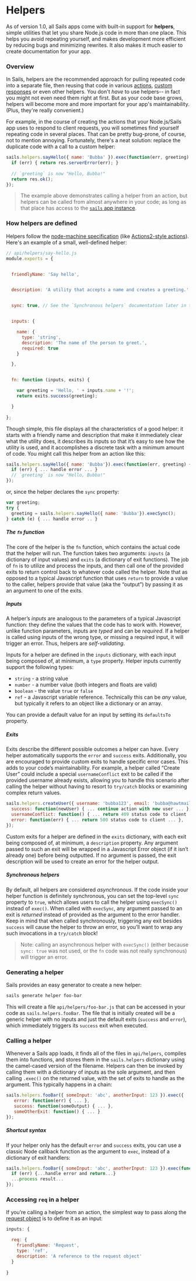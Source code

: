 # Helpers

As of version 1.0, all Sails apps come with built-in support for **helpers**, simple utilities that let you share Node.js code in more than one place.  This helps you avoid repeating yourself, and makes development more efficient by reducing bugs and minimizing rewrites.  It also makes it much easier to create documentation for your app.

### Overview

In Sails, helpers are the recommended approach for pulling repeated code into a separate file, then reusing that code in various [actions](http://sailsjs.com/documentation/concepts/actions-and-controllers), [custom responses](http://sailsjs.com/documentation/concepts/custom-responses) or even other helpers. You don't _have_ to use helpers-- in fact you might not even need them right at first.  But as your code base grows, helpers will become more and more important for your app's maintainability.  (Plus, they're really convenient.)

For example, in the course of creating the actions that your Node.js/Sails app uses to respond to client requests, you will sometimes find yourself repeating code in several places.  That can be pretty bug-prone, of course, not to mention annoying.  Fortunately, there's a neat solution: replace the duplicate code with a call to a custom helper:

```javascript
sails.helpers.sayHello({ name: 'Bubba' }).exec(function(err, greeting) {
  if (err) { return res.serverError(err); }
  
  // `greeting` is now "Hello, Bubba!"
  return res.ok();
});
```

> The example above demonstrates calling a helper from an action, but helpers can be called from almost anywhere in your code; as long as that place has access to the [`sails` app instance](http://sailsjs.com/documentation/reference/application).

### How helpers are defined

Helpers follow the <a href="http://node-machine.org" target="_blank">node-machine specification</a> (like [Actions2-style actions](http://sailsjs.com/documentation/concepts/actions-and-controllers#?actions-2)).  Here's an example of a small, well-defined helper:

```javascript
// api/helpers/say-hello.js
module.exports = {


  friendlyName: 'Say hello',


  description: 'A utility that accepts a name and creates a greeting.',


  sync: true, // See the `Synchronous helpers` documentation later in this document


  inputs: {

    name: {
      type: 'string',
      description: 'The name of the person to greet.',
      required: true
    }

  },


  fn: function (inputs, exits) {

    var greeting = 'Hello, ' + inputs.name + '!';
    return exits.success(greeting);

  }
  
};
```

Though simple, this file displays all the characteristics of a good helper: it starts with a friendly name and description that make it immediately clear what the utility does, it describes its inputs so that it&rsquo;s easy to see how the utility is used, and it accomplishes a discrete task with a minimum amount of code.  You might call this helper from an action like this:

```javascript
sails.helpers.sayHello({ name: 'Bubba'}).exec(function(err, greeting) {
  if (err) { ... handle error ... }
  // `greeting` is now "Hello, Bubba!"
});
```

or, since the helper declares the `sync` property:

```javascript
var greeting;
try {
  greeting = sails.helpers.sayHello({ name: 'Bubba'}).execSync();
} catch (e) { ... handle error .. }
```

##### The `fn` function

The core of the helper is the `fn` function, which contains the actual code that the helper will run.  The function takes two arguments: `inputs` (a dictionary of input values) and `exits` (a dictionary of exit functions).  The job of `fn` is to utilize and process the inputs, and then call one of the provided exits to return control back to whatever code called the helper.  Note that as opposed to a typical Javascript function that uses `return` to provide a value to the caller, helpers provide that value (aka the &ldquo;output&rdquo;) by passing it as an argument to one of the exits.

##### Inputs

A helper&rsquo;s _inputs_ are analogous to the parameters of a typical Javascript function: they define the values that the code has to work with.  However, unlike function parameters, inputs are _typed_ and can be _required_.  If a helper is called using inputs of the wrong type, or missing a required input, it will trigger an error.  Thus, helpers are _self-validating_.

Inputs for a helper are defined in the `inputs` dictionary, with each input being composed of, at minimum, a `type` property.  Helper inputs currently support the following types:

* `string` - a string value
* `number` - a number value (both integers and floats are valid)
* `boolean` - the value `true` or `false`
* `ref` - a Javascript variable reference.  Technically this can be _any_ value, but typically it refers to an object like a dictionary or an array.

You can provide a default value for an input by setting its `defaultsTo` property.

##### Exits

Exits describe the different possible outcomes a helper can have.  Every helper automatically supports the `error` and `success` exits.  Additionally, you are encouraged to provide custom exits to handle specific error cases.  This adds to your code&rsquo;s maintainability.  For example, a helper called &ldquo;Create User&rdquo; could include a special `usernameConflict` exit to be called if the provided username already exists, allowing you to handle this scenario after calling the helper without having to resort to `try/catch` blocks or examining complex return values.

```javascript
sails.helpers.createUser({ username: 'bubba123', email: 'bubba@hawtmail.com'}).exec({
  success: function(newUser) { ... continue action with new user ... },
  usernameConflict: function() { ... return 409 status code to client ... }
  error: function(err) { ... return 500 status code to client ... },
});
```

Custom exits for a helper are defined in the `exits` dictionary, with each exit being composed of, at minimum, a `description` property.  Any argument passed to such an exit will be wrapped in a Javascript Error object (if it isn&rsquo;t already one) before being outputted.  If no argument is passed, the exit description will be used to create an error for the helper output.

##### Synchronous helpers

By default, all helpers are considered _asynchronous_.  If the code inside your helper function is definitely synchronous, you can set the top-level `sync` property to `true`, which allows users to call the helper using `execSync()` instead of `exec()`.  When called with `execSync`, any argument passed to an exit is _returned_ instead of provided as the argument to the error handler.  Keep in mind that when called synchronously, triggering any exit besides `success` will cause the helper to throw an error, so you&rsquo;ll want to wrap any such invocations in a `try/catch` block!

> Note: calling an asynchronous helper with `execSync()` (either because `sync: true` was not used, or the `fn` code was not really synchronous) will trigger an error.

### Generating a helper

Sails provides an easy generator to create a new helper:

```bash
sails generate helper foo-bar
```

This will create a file `api/helpers/foo-bar.js` that can be accessed in your code as `sails.helpers.fooBar`.  The file that is initially created will be a generic helper with no inputs and just the default exits (`success` and `error`), which immediately triggers its `success` exit when executed.

### Calling a helper

Whenever a Sails app loads, it finds all of the files in `api/helpers`, compiles them into functions, and stores them in the `sails.helpers` dictionary using the camel-cased version of the filename.  Helpers can then be invoked by calling them with a dictionary of inputs as the sole argument, and then calling `.exec()` on the returned value, with the set of exits to handle as the argument.  This typically happens in a chain:

```javascript
sails.helpers.fooBar({ someInput: 'abc', anotherInput: 123 }).exec({
   error: function(err) { ... },
   success: function(someOutput) { ... },
   someOtherExit: function() { ... }
});
```

##### Shortcut syntax

If your helper only has the default `error` and `success` exits, you can use a classic Node callback function as the argument to `exec`, instead of a dictionary of exit handlers:

```javascript
sails.helpers.fooBar({ someInput: 'abc', anotherInput: 123 }).exec(function(err, result) {
  if (err) {...handle error and return...}
  ...process result...
});
```

### Accessing `req` in a helper

If you&rsquo;re calling a helper from an action, the simplest way to pass along the [request object](http://sailsjs.com/documentation/reference/request-req) is to define it as an input:

```javascript
inputs: {

  req: {
    friendlyName: 'Request',
    type: 'ref',
    description: 'A reference to the request object'
  }
  
}
```

<docmeta name="displayName" value="Helpers">
